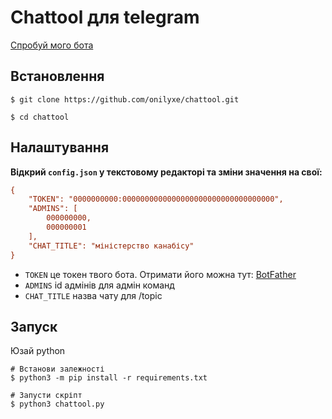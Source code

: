 # Chattool для telegram

[Спробуй мого бота](https://t.me/BudanovKVBot)

Встановлення
------------
```shell
$ git clone https://github.com/onilyxe/chattool.git

$ cd chattool
```

Налаштування    
------------
**Відкрий `config.json` у текстовому редакторі та зміни значення на свої:**
```ini
{
    "TOKEN": "0000000000:0000000000000000000000000000000000",
    "ADMINS": [
        000000000,
        000000001
    ],
    "CHAT_TITLE": "міністерство канабісу"
}
```
* `TOKEN` це токен твого бота. Отримати його можна тут: [BotFather](https://t.me/BotFather)
* `ADMINS` id адмінів для адмін команд
* `CHAT_TITLE` назва чату для /topic

Запуск
------------
Юзай python
```shell
# Встанови залежності
$ python3 -m pip install -r requirements.txt

# Запусти скріпт
$ python3 chattool.py
```